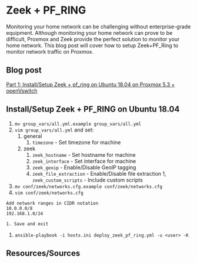 # Zeek + PF_RING

Monitoring your home network can be challenging without enterprise-grade equipment. Although monitoring your home network can prove to be difficult, Proxmox and Zeek provide the perfect solution to monitor your home network. This blog post will cover how to setup Zeek+PF_Ring to monitor network traffic on Proxmox.

## Blog post
[Part 1: Install/Setup Zeek + pf_ring on Ubuntu 18.04 on Proxmox 5.3 + openVswitch](https://holdmybeersecurity.com/2019/04/03/part-1-install-setup-zeek-pf_ring-on-ubuntu-18-04-on-proxmox-5-3-openvswitch/)

## Install/Setup Zeek + PF_RING on Ubuntu 18.04
1. `mv group_vars/all.yml.example group_vars/all.yml`
1. `vim group_vars/all.yml` and set:
    1. general
        1. `timezone` - Set timezone for machine
    1. zeek
        1. `zeek_hostname` - Set hostname for machine
        1. `zeek_interface` - Set interface for machine
        1. `zeek_geoip` - Enable/Disable GeoIP tagging
        1. `zeek_file_extraction` - Enable/Disable file extraction
        1, `zeek_custom_scripts` - Include custom scripts
1. `mv conf/zeek/networks.cfg.example conf/zeek/networks.cfg`
1. `vim conf/zeek/networks.cfg`
```
Add network ranges in CIDR notation
10.0.0.0/8
192.168.1.0/24
```
    1. Save and exit
1. `ansible-playbook -i hosts.ini deploy_zeek_pf_ring.yml -u <user> -K`


## Resources/Sources

